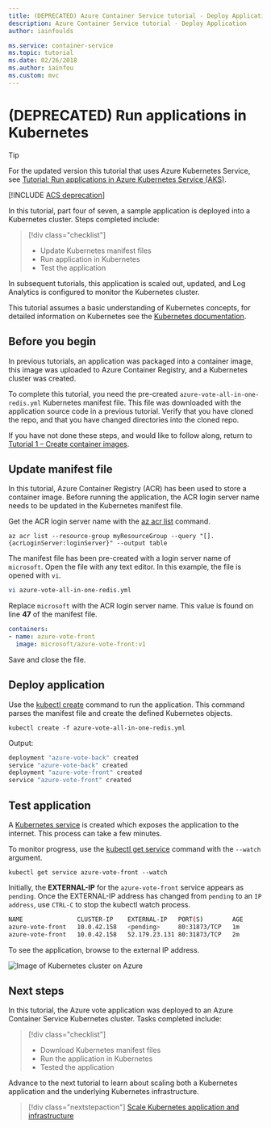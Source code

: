 ```yaml
---
title: (DEPRECATED) Azure Container Service tutorial - Deploy Application
description: Azure Container Service tutorial - Deploy Application
author: iainfoulds

ms.service: container-service
ms.topic: tutorial
ms.date: 02/26/2018
ms.author: iainfou
ms.custom: mvc
---
```


# (DEPRECATED) Run applications in Kubernetes

> [!TIP]
> For the updated version this tutorial that uses Azure Kubernetes Service, see [Tutorial: Run applications in Azure Kubernetes Service (AKS)](../../aks/tutorial-kubernetes-deploy-application.md).

[!INCLUDE [ACS deprecation](../../../includes/container-service-kubernetes-deprecation.md)]

In this tutorial, part four of seven, a sample application is deployed into a Kubernetes cluster. Steps completed include:

> [!div class="checklist"]
> * Update Kubernetes manifest files
> * Run application in Kubernetes
> * Test the application

In subsequent tutorials, this application is scaled out, updated, and Log Analytics is configured to monitor the Kubernetes cluster.

This tutorial assumes a basic understanding of Kubernetes concepts, for detailed information on Kubernetes see the [Kubernetes documentation](https://kubernetes.io/docs/home/).

## Before you begin

In previous tutorials, an application was packaged into a container image, this image was uploaded to Azure Container Registry, and a Kubernetes cluster was created. 

To complete this tutorial, you need the pre-created `azure-vote-all-in-one-redis.yml` Kubernetes manifest file. This file was downloaded with the application source code in a previous tutorial. Verify that you have cloned the repo, and that you have changed directories into the cloned repo.

If you have not done these steps, and would like to follow along, return to [Tutorial 1 – Create container images](./container-service-tutorial-kubernetes-prepare-app.md). 

## Update manifest file

In this tutorial, Azure Container Registry (ACR) has been used to store a container image. Before running the application, the ACR login server name needs to be updated in the Kubernetes manifest file.

Get the ACR login server name with the [az acr list](/cli/azure/acr#az-acr-list) command.

```azurecli-interactive
az acr list --resource-group myResourceGroup --query "[].{acrLoginServer:loginServer}" --output table
```

The manifest file has been pre-created with a login server name of `microsoft`. Open the file with any text editor. In this example, the file is opened with `vi`.

```bash
vi azure-vote-all-in-one-redis.yml
```

Replace `microsoft` with the ACR login server name. This value is found on line **47** of the manifest file.

```yaml
containers:
- name: azure-vote-front
  image: microsoft/azure-vote-front:v1
```

Save and close the file.

## Deploy application

Use the [kubectl create](https://kubernetes.io/docs/reference/generated/kubectl/kubectl-commands#create) command to run the application. This command parses the manifest file and create the defined Kubernetes objects.

```azurecli-interactive
kubectl create -f azure-vote-all-in-one-redis.yml
```

Output:

```bash
deployment "azure-vote-back" created
service "azure-vote-back" created
deployment "azure-vote-front" created
service "azure-vote-front" created
```

## Test application

A [Kubernetes service](https://kubernetes.io/docs/concepts/services-networking/service/) is created which exposes the application to the internet. This process can take a few minutes. 

To monitor progress, use the [kubectl get service](https://kubernetes.io/docs/reference/generated/kubectl/kubectl-commands#get) command with the `--watch` argument.

```azurecli-interactive
kubectl get service azure-vote-front --watch
```

Initially, the **EXTERNAL-IP** for the `azure-vote-front` service appears as `pending`. Once the EXTERNAL-IP address has changed from `pending` to an `IP address`, use `CTRL-C` to stop the kubectl watch process.

```bash
NAME               CLUSTER-IP    EXTERNAL-IP   PORT(S)        AGE
azure-vote-front   10.0.42.158   <pending>     80:31873/TCP   1m
azure-vote-front   10.0.42.158   52.179.23.131 80:31873/TCP   2m
```

To see the application, browse to the external IP address.

![Image of Kubernetes cluster on Azure](media/container-service-kubernetes-tutorials/azure-vote.png)

## Next steps

In this tutorial, the Azure vote application was deployed to an Azure Container Service Kubernetes cluster. Tasks completed include:  

> [!div class="checklist"]
> * Download Kubernetes manifest files
> * Run the application in Kubernetes
> * Tested the application

Advance to the next tutorial to learn about scaling both a Kubernetes application and the underlying Kubernetes infrastructure. 

> [!div class="nextstepaction"]
> [Scale Kubernetes application and infrastructure](./container-service-tutorial-kubernetes-scale.md)
